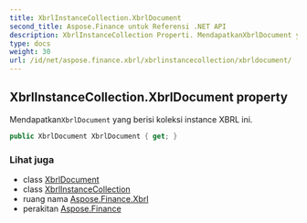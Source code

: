 ```yaml
---
title: XbrlInstanceCollection.XbrlDocument
second_title: Aspose.Finance untuk Referensi .NET API
description: XbrlInstanceCollection Properti. MendapatkanXbrlDocument yang berisi koleksi instance XBRL ini.
type: docs
weight: 30
url: /id/net/aspose.finance.xbrl/xbrlinstancecollection/xbrldocument/
---
```

## XbrlInstanceCollection.XbrlDocument property

Mendapatkan`XbrlDocument` yang berisi koleksi instance XBRL ini.

```csharp
public XbrlDocument XbrlDocument { get; }
```

### Lihat juga

* class [XbrlDocument](../../xbrldocument/)
* class [XbrlInstanceCollection](../)
* ruang nama [Aspose.Finance.Xbrl](../../xbrlinstancecollection/)
* perakitan [Aspose.Finance](../../../)



